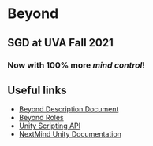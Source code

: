 # Beyond
## SGD at UVA Fall 2021
### Now with 100% more *mind control*!


## Useful links
- [Beyond Description Document](https://docs.google.com/document/d/1s7nsa5OQZzHFZez0r1qdIFZNlsRbjyZmiDDK73_D29U/edit)
- [Beyond Roles](https://docs.google.com/document/d/18a3htvJSPPZbe08Po2uPpfVhCpYfxyP5BiRbg5JWDw4/edit)
- [Unity Scripting API](https://docs.unity3d.com/ScriptReference/)
- [NextMind Unity Documentation](https://www.next-mind.com/documentation/unity-sdk/download)